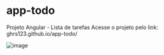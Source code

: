 # app-todo
Projeto Angular  - Lista de tarefas
Acesse o projeto pelo link: ghrs123.github.io/app-todo/

![image](https://github.com/ghrs123/app-todo/assets/79223128/ab20be09-3bc5-4bfb-8cae-69efb6d15ea0)


